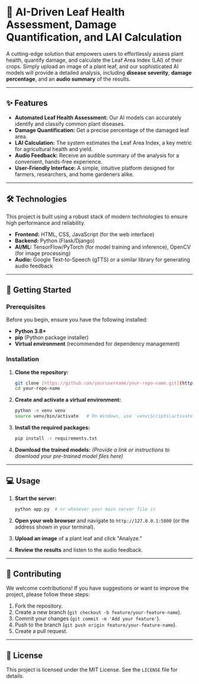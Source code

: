 # 🌿 AI-Driven Leaf Health Assessment, Damage Quantification, and LAI Calculation

A cutting-edge solution that empowers users to effortlessly assess plant health, quantify damage, and calculate the Leaf Area Index (LAI) of their crops. Simply upload an image of a plant leaf, and our sophisticated AI models will provide a detailed analysis, including **disease severity**, **damage percentage**, and an **audio summary** of the results.

---

## ✨ Features

-   **Automated Leaf Health Assessment:** Our AI models can accurately identify and classify common plant diseases.
-   **Damage Quantification:** Get a precise percentage of the damaged leaf area.
-   **LAI Calculation:** The system estimates the Leaf Area Index, a key metric for agricultural health and yield.
-   **Audio Feedback:** Receive an audible summary of the analysis for a convenient, hands-free experience.
-   **User-Friendly Interface:** A simple, intuitive platform designed for farmers, researchers, and home gardeners alike.

---

## 🛠️ Technologies

This project is built using a robust stack of modern technologies to ensure high performance and reliability.

-   **Frontend:** HTML, CSS, JavaScript (for the web interface)
-   **Backend:** Python (Flask/Django)
-   **AI/ML:** TensorFlow/PyTorch (for model training and inference), OpenCV (for image processing)
-   **Audio:** Google Text-to-Speech (gTTS) or a similar library for generating audio feedback

---

## 🚀 Getting Started

### Prerequisites

Before you begin, ensure you have the following installed:

-   **Python 3.8+**
-   **pip** (Python package installer)
-   **Virtual environment** (recommended for dependency management)

### Installation

1.  **Clone the repository:**
    ```bash
    git clone [https://github.com/yourusername/your-repo-name.git](https://github.com/yourusername/your-repo-name.git)
    cd your-repo-name
    ```

2.  **Create and activate a virtual environment:**
    ```bash
    python -m venv venv
    source venv/bin/activate   # On Windows, use `venv\Scripts\activate`
    ```

3.  **Install the required packages:**
    ```bash
    pip install -r requirements.txt
    ```

4.  **Download the trained models:**
    *(Provide a link or instructions to download your pre-trained model files here)*

---

## 💻 Usage

1.  **Start the server:**
    ```bash
    python app.py  # or whatever your main server file is
    ```

2.  **Open your web browser** and navigate to `http://127.0.0.1:5000` (or the address shown in your terminal).

3.  **Upload an image** of a plant leaf and click "Analyze."

4.  **Review the results** and listen to the audio feedback.

---

## 🤝 Contributing

We welcome contributions! If you have suggestions or want to improve the project, please follow these steps:

1.  Fork the repository.
2.  Create a new branch (`git checkout -b feature/your-feature-name`).
3.  Commit your changes (`git commit -m 'Add your feature'`).
4.  Push to the branch (`git push origin feature/your-feature-name`).
5.  Create a pull request.

---

## 📄 License

This project is licensed under the MIT License. See the `LICENSE` file for details.
